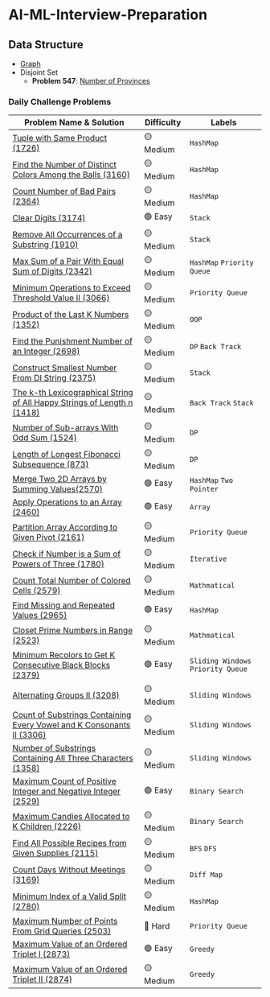 # AI-ML-Interview-Preparation

## Data Structure

- [Graph](https://github.com/cys9689/AI-ML-Interview-Preparation/blob/main/Graph.ipynb)
- Disjoint Set  
  - **Problem 547**: [Number of Provinces](https://leetcode.com/problems/number-of-provinces/description/)

### Daily Challenge Problems  

| Problem Name & Solution | Difficulty | Labels |
|-------------------------|---------------|--------|
| [Tuple with Same Product (1726)](https://github.com/cys9689/AI-ML-Interview-Preparation/blob/main/Daily%20Challenge/1726.py) | 🟡 Medium | `HashMap` |
| [Find the Number of Distinct Colors Among the Balls (3160)](https://github.com/cys9689/AI-ML-Interview-Preparation/blob/main/Daily%20Challenge/3160.py) | 🟡 Medium | `HashMap` |
| [Count Number of Bad Pairs (2364)](https://github.com/cys9689/AI-ML-Interview-Preparation/blob/main/Daily%20Challenge/2364.py) | 🟡 Medium | `HashMap` |
| [Clear Digits (3174)](https://github.com/cys9689/AI-ML-Interview-Preparation/blob/main/Daily%20Challenge/3174.py) | 🟢 Easy | `Stack` |
| [Remove All Occurrences of a Substring (1910)](https://github.com/cys9689/AI-ML-Interview-Preparation/blob/main/Daily%20Challenge/1910.py) | 🟡 Medium | `Stack` |
| [Max Sum of a Pair With Equal Sum of Digits (2342)](https://github.com/cys9689/AI-ML-Interview-Preparation/blob/main/Daily%20Challenge/2342.py) | 🟡 Medium | `HashMap` `Priority Queue` |
| [Minimum Operations to Exceed Threshold Value II (3066)](https://github.com/cys9689/AI-ML-Interview-Preparation/blob/main/Daily%20Challenge/3066.py) | 🟡 Medium | `Priority Queue` |
| [Product of the Last K Numbers (1352)](https://github.com/cys9689/AI-ML-Interview-Preparation/blob/main/Daily%20Challenge/1352.py) | 🟡 Medium | `OOP` |
| [Find the Punishment Number of an Integer (2698) ](https://github.com/cys9689/AI-ML-Interview-Preparation/blob/main/Daily%20Challenge/2698.py) | 🟡 Medium | `DP` `Back Track` |
| [Construct Smallest Number From DI String (2375)](https://github.com/cys9689/AI-ML-Interview-Preparation/blob/main/Daily%20Challenge/2375.py) | 🟡 Medium | `Stack` |
| [The k-th Lexicographical String of All Happy Strings of Length n (1418)](https://github.com/cys9689/AI-ML-Interview-Preparation/blob/main/Daily%20Challenge/1415.py) |🟡 Medium |`Back Track` `Stack`|
| [Number of Sub-arrays With Odd Sum (1524)](https://github.com/cys9689/AI-ML-Interview-Preparation/blob/main/Daily%20Challenge/1524.py)|🟡 Medium|`DP`|
| [Length of Longest Fibonacci Subsequence (873)](https://github.com/cys9689/AI-ML-Interview-Preparation/blob/main/Daily%20Challenge/873.py)|🟡 Medium|`DP`|
| [Merge Two 2D Arrays by Summing Values(2570)](https://github.com/cys9689/AI-ML-Interview-Preparation/blob/main/Daily%20Challenge/2570.py)|🟢 Easy |`HashMap`  `Two Pointer`|
| [Apply Operations to an Array (2460)](https://github.com/cys9689/AI-ML-Interview-Preparation/blob/main/Daily%20Challenge/2460.py)|🟢 Easy |`Array`|
| [ Partition Array According to Given Pivot (2161)](https://github.com/cys9689/AI-ML-Interview-Preparation/blob/main/Daily%20Challenge/2161.py)|🟡 Medium|`Priority Queue`|
| [Check if Number is a Sum of Powers of Three (1780)](https://github.com/cys9689/AI-ML-Interview-Preparation/blob/main/Daily%20Challenge/1780.py)|🟡 Medium|`Iterative`|
| [Count Total Number of Colored Cells (2579)](https://github.com/cys9689/AI-ML-Interview-Preparation/blob/main/Daily%20Challenge/2579.py)|🟡 Medium|`Mathmatical`|
| [Find Missing and Repeated Values (2965)](https://github.com/cys9689/AI-ML-Interview-Preparation/blob/main/Daily%20Challenge/2965.py)|🟢 Easy| `HashMap` |
| [Closet Prime Numbers in Range (2523)](https://github.com/cys9689/AI-ML-Interview-Preparation/blob/main/Daily%20Challenge/2523.py) |🟡 Medium|`Mathmatical`|
| [Minimum Recolors to Get K Consecutive Black Blocks (2379)](https://github.com/cys9689/AI-ML-Interview-Preparation/blob/main/Daily%20Challenge/2379.py)|🟢 Easy| `Sliding Windows` `Priority Queue` |
| [Alternating Groups II (3208)](https://github.com/cys9689/AI-ML-Interview-Preparation/blob/main/Daily%20Challenge/3208.py)|🟡 Medium| `Sliding Windows` |
| [Count of Substrings Containing Every Vowel and K Consonants II (3306)](https://github.com/cys9689/AI-ML-Interview-Preparation/blob/main/Daily%20Challenge/3306.py)|🟡 Medium| `Sliding Windows`|
| [Number of Substrings Containing All Three Characters (1358)](https://github.com/cys9689/AI-ML-Interview-Preparation/blob/main/Daily%20Challenge/1358.py)|🟡 Medium| `Sliding Windows`|
| [Maximum Count of Positive Integer and Negative Integer (2529)](https://github.com/cys9689/AI-ML-Interview-Preparation/blob/main/Daily%20Challenge/2529.py)|🟢 Easy| `Binary Search`|
| [Maximum Candies Allocated to K Children (2226)](https://github.com/cys9689/AI-ML-Interview-Preparation/blob/main/Daily%20Challenge/2226.py)|🟡 Medium| `Binary Search`|
| [Find All Possible Recipes from Given Supplies (2115)](https://github.com/cys9689/AI-ML-Interview-Preparation/blob/main/Daily%20Challenge/2115.py)|🟡 Medium| `BFS` `DFS`|
| [Count Days Without Meetings (3169)](https://github.com/cys9689/AI-ML-Interview-Preparation/blob/main/Daily%20Challenge/3169.py)|🟡 Medium| `Diff Map`|
| [Minimum Index of a Valid Split (2780)](https://github.com/cys9689/AI-ML-Interview-Preparation/blob/main/Daily%20Challenge/2780.py)|🟡 Medium| `HashMap`|
| [Maximum Number of Points From Grid Queries (2503)](https://github.com/cys9689/AI-ML-Interview-Preparation/blob/main/Daily%20Challenge/2503.py)|🔴 Hard| `Priority Queue`|
| [Maximum Value of an Ordered Triplet I (2873)](https://github.com/cys9689/AI-ML-Interview-Preparation/blob/main/Daily%20Challenge/2873_2874.py)|🟢 Easy| `Greedy`|
| [Maximum Value of an Ordered Triplet II (2874)](https://github.com/cys9689/AI-ML-Interview-Preparation/blob/main/Daily%20Challenge/2873_2874.py)|🟡 Medium| `Greedy`|



